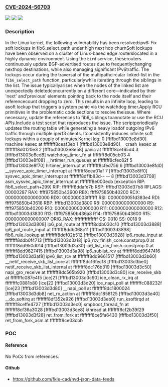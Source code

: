 ### [CVE-2024-56703](https://cve.mitre.org/cgi-bin/cvename.cgi?name=CVE-2024-56703)
![](https://img.shields.io/static/v1?label=Product&message=Linux&color=blue)
![](https://img.shields.io/static/v1?label=Version&message=66f5d6ce53e665477d2a33e8f539d4fa4ca81c83%3C%20d0ec61c9f3583b76aebdbb271f5c0d3fcccd48b2%20&color=brighgreen)
![](https://img.shields.io/static/v1?label=Vulnerability&message=n%2Fa&color=brighgreen)

### Description

In the Linux kernel, the following vulnerability has been resolved:ipv6: Fix soft lockups in fib6_select_path under high next hop churnSoft lockups have been observed on a cluster of Linux-based edge routerslocated in a highly dynamic environment. Using the `bird` service, theserouters continuously update BGP-advertised routes due to frequentlychanging nexthop destinations, while also managing significant IPv6traffic. The lockups occur during the traversal of the multipathcircular linked-list in the `fib6_select_path` function, particularlywhile iterating through the siblings in the list. The issue typicallyarises when the nodes of the linked list are unexpectedly deletedconcurrently on a different core—indicated by their 'next' and'previous' elements pointing back to the node itself and their referencecount dropping to zero. This results in an infinite loop, leading to asoft lockup that triggers a system panic via the watchdog timer.Apply RCU primitives in the problematic code sections to resolve theissue. Where necessary, update the references to fib6_siblings toannotate or use the RCU APIs.Include a test script that reproduces the issue. The scriptperiodically updates the routing table while generating a heavy loadof outgoing IPv6 traffic through multiple iperf3 clients. Itconsistently induces infinite soft lockups within a couple of minutes.Kernel log: 0 [ffffbd13003e8d30] machine_kexec at ffffffff8ceaf3eb 1 [ffffbd13003e8d90] __crash_kexec at ffffffff8d0120e3 2 [ffffbd13003e8e58] panic at ffffffff8cef65d4 3 [ffffbd13003e8ed8] watchdog_timer_fn at ffffffff8d05cb03 4 [ffffbd13003e8f08] __hrtimer_run_queues at ffffffff8cfec62f 5 [ffffbd13003e8f70] hrtimer_interrupt at ffffffff8cfed756 6 [ffffbd13003e8fd0] __sysvec_apic_timer_interrupt at ffffffff8cea01af 7 [ffffbd13003e8ff0] sysvec_apic_timer_interrupt at ffffffff8df1b83d-- <IRQ stack> -- 8 [ffffbd13003d3708] asm_sysvec_apic_timer_interrupt at ffffffff8e000ecb    [exception RIP: fib6_select_path+299]    RIP: ffffffff8ddafe7b  RSP: ffffbd13003d37b8  RFLAGS: 00000287    RAX: ffff975850b43600  RBX: ffff975850b40200  RCX: 0000000000000000    RDX: 000000003fffffff  RSI: 0000000051d383e4  RDI: ffff975850b43618    RBP: ffffbd13003d3800   R8: 0000000000000000   R9: ffff975850b40200    R10: 0000000000000000  R11: 0000000000000000  R12: ffffbd13003d3830    R13: ffff975850b436a8  R14: ffff975850b43600  R15: 0000000000000007    ORIG_RAX: ffffffffffffffff  CS: 0010  SS: 0018 9 [ffffbd13003d3808] ip6_pol_route at ffffffff8ddb030c10 [ffffbd13003d3888] ip6_pol_route_input at ffffffff8ddb068c11 [ffffbd13003d3898] fib6_rule_lookup at ffffffff8ddf02b512 [ffffbd13003d3928] ip6_route_input at ffffffff8ddb0f4713 [ffffbd13003d3a18] ip6_rcv_finish_core.constprop.0 at ffffffff8dd950d014 [ffffbd13003d3a30] ip6_list_rcv_finish.constprop.0 at ffffffff8dd9627415 [ffffbd13003d3a98] ip6_sublist_rcv at ffffffff8dd9647416 [ffffbd13003d3af8] ipv6_list_rcv at ffffffff8dd9661517 [ffffbd13003d3b60] __netif_receive_skb_list_core at ffffffff8dc16fec18 [ffffbd13003d3be0] netif_receive_skb_list_internal at ffffffff8dc176b319 [ffffbd13003d3c50] napi_gro_receive at ffffffff8dc565b920 [ffffbd13003d3c80] ice_receive_skb at ffffffffc087e4f5 [ice]21 [ffffbd13003d3c90] ice_clean_rx_irq at ffffffffc0881b80 [ice]22 [ffffbd13003d3d20] ice_napi_poll at ffffffffc088232f [ice]23 [ffffbd13003d3d80] __napi_poll at ffffffff8dc1800024 [ffffbd13003d3db8] net_rx_action at ffffffff8dc1858125 [ffffbd13003d3e40] __do_softirq at ffffffff8df352e926 [ffffbd13003d3eb0] run_ksoftirqd at ffffffff8ceffe4727 [ffffbd13003d3ec0] smpboot_thread_fn at ffffffff8cf36a3028 [ffffbd13003d3ee8] kthread at ffffffff8cf2b39f29 [ffffbd13003d3f28] ret_from_fork at ffffffff8ce5fa6430 [ffffbd13003d3f50] ret_from_fork_asm at ffffffff8ce03cbb

### POC

#### Reference
No PoCs from references.

#### Github
- https://github.com/fkie-cad/nvd-json-data-feeds

